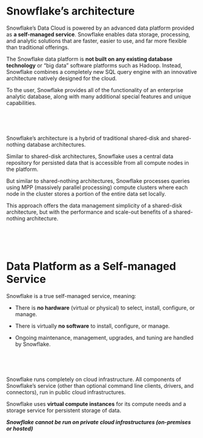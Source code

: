 # Snowflake’s architecture

Snowflake’s Data Cloud is powered by an advanced data platform provided as **a self-managed service**. Snowflake enables data storage, processing, and analytic solutions that are faster, easier to use, and far more flexible than traditional offerings.

The Snowflake data platform is **not built on any existing database technology** or “big data” software platforms such as Hadoop. Instead, Snowflake combines a completely new SQL query engine with an innovative architecture natively designed for the cloud.

To the user, Snowflake provides all of the functionality of an enterprise analytic database, along with many additional special features and unique capabilities.

&nbsp;

&nbsp;

Snowflake’s architecture is a hybrid of traditional shared-disk and shared-nothing database architectures.

Similar to shared-disk architectures, Snowflake uses a central data repository for persisted data that is accessible from all compute nodes in the platform.

But similar to shared-nothing architectures, Snowflake processes queries using MPP (massively parallel processing) compute clusters where each node in the cluster stores a portion of the entire data set locally.

This approach offers the data management simplicity of a shared-disk architecture, but with the performance and scale-out benefits of a shared-nothing architecture.

&nbsp;

&nbsp;

# Data Platform as a Self-managed Service

Snowflake is a true self-managed service, meaning:

- There is **no hardware** (virtual or physical) to select, install, configure, or manage.

- There is virtually **no software** to install, configure, or manage.

- Ongoing maintenance, management, upgrades, and tuning are handled by Snowflake.

&nbsp;

&nbsp;

Snowflake runs completely on cloud infrastructure. All components of Snowflake’s service (other than optional command line clients, drivers, and connectors), run in public cloud infrastructures.

Snowflake uses **virtual compute instances** for its compute needs and a storage service for persistent storage of data.

**_Snowflake cannot be run on private cloud infrastructures (on-premises or hosted)_**
